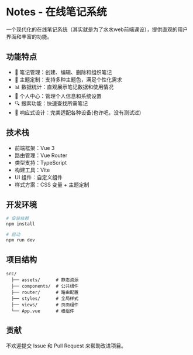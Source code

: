 # Notes - 在线笔记系统

一个现代化的在线笔记系统（其实就是为了水水web前端课设），提供直观的用户界面和丰富的功能。

## 功能特点

- 📝 笔记管理：创建、编辑、删除和组织笔记
- 🎨 主题定制：支持多种主题色，满足个性化需求
- 📊 数据统计：直观展示笔记数据和使用情况
- 👤 个人中心：管理个人信息和系统设置
- 🔍 搜索功能：快速查找所需笔记
- 📱 响应式设计：完美适配各种设备(也许吧，没有测试过)

## 技术栈

- 前端框架：Vue 3
- 路由管理：Vue Router
- 类型支持：TypeScript
- 构建工具：Vite
- UI 组件：自定义组件
- 样式方案：CSS 变量 + 主题定制

## 开发环境

```bash
# 安装依赖
npm install

# 启动
npm run dev
```

## 项目结构

```
src/
  ├── assets/      # 静态资源
  ├── components/  # 公共组件
  ├── router/      # 路由配置
  ├── styles/      # 全局样式
  ├── views/       # 页面组件
  └── App.vue      # 根组件
```

## 贡献

不欢迎提交 Issue 和 Pull Request 来帮助改进项目。


